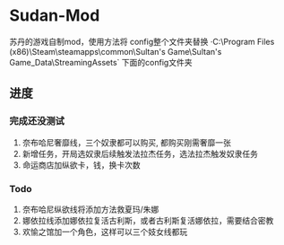 # Sudan-Mod

苏丹的游戏自制mod，使用方法将 config整个文件夹替换 ·C:\Program Files (x86)\Steam\steamapps\common\Sultan's Game\Sultan's Game_Data\StreamingAssets` 下面的config文件夹

## 进度
### 完成还没测试
1. 奈布哈尼奢靡线，三个奴隶都可以购买, 都购买刚需奢靡一张
2. 新增任务，开局选奴隶后续触发法拉杰任务，选法拉杰触发奴隶任务
3. 命运商店加纵欲卡，钱，换卡次数

### Todo
1. 奈布哈尼纵欲线将添加方法救夏玛/朱娜
2. 娜依拉线添加娜依拉复活古利斯，或者古利斯复活娜依拉，需要结合密教
3. 欢愉之馆加一个角色，这样可以三个妓女线都玩

